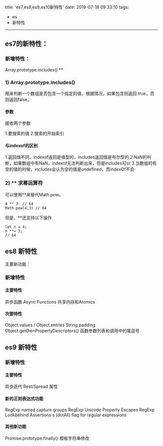 title: 'es7,es8,es9,es10新特性'
date: 2019-07-18 09:33:10
tags: 
- es
- 新特性
---

## es7的新特性：

### 新增特性：
Array.prototype.includes() 
**

### 1) Array.prototype.includes() 
用来判断一个数组是否包含一个指定的值，根据情况，如果包含则返回 true，否则返回false。

#### 参数
接收两个参数

1.要搜索的值
2.搜索的开始索引
#### 与indexof的区别
1.返回值不同，indexof返回是值型的，includes返回值是布尔型的
2.NaN的判断，如果数组中有NaN，indexof无法判断出来，但是includes可以
3.当数组的有空的值的时候，includes会认为空的值是undefined，而indexOf不会

### 2) ** 求幂运算符
可以使用**来替代Math.pow。

    4 ** 3  // 64
    Math.pow(4,3) // 64

但是，**还支持以下操作

    let n = 4;
    n **= 3;
    // 64

## es8 新特性

主要新功能：

### 新增特性

#### 主要特性

异步函数 Async Functions
共享内存和Atomics

#### 次要特性

Object.values / Object.entries
String padding
Object.getOwnPropertyDescriptors() 
函数参数列表和调用中的尾逗号


## es9 新特性

### 新增特性

#### 主要特性

异步迭代
Rest/Spread 属性

#### 新的正则表达式功能

RegExp named capture groups
RegExp Unicode Property Escapes
RegExp Lookbehind Assertions
s (dotAll) flag for regular expressions

#### 其他新功能

Promise.prototype.finally() 
模板字符串修改